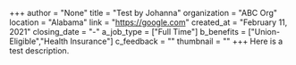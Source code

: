 +++
author = "None"
title = "Test by Johanna"
organization = "ABC Org"
location = "Alabama"
link = "https://google.com"
created_at = "February 11, 2021"
closing_date = "-"
a_job_type = ["Full Time"]
b_benefits = ["Union-Eligible","Health Insurance"]
c_feedback = ""
thumbnail = ""
+++
Here is a test description.